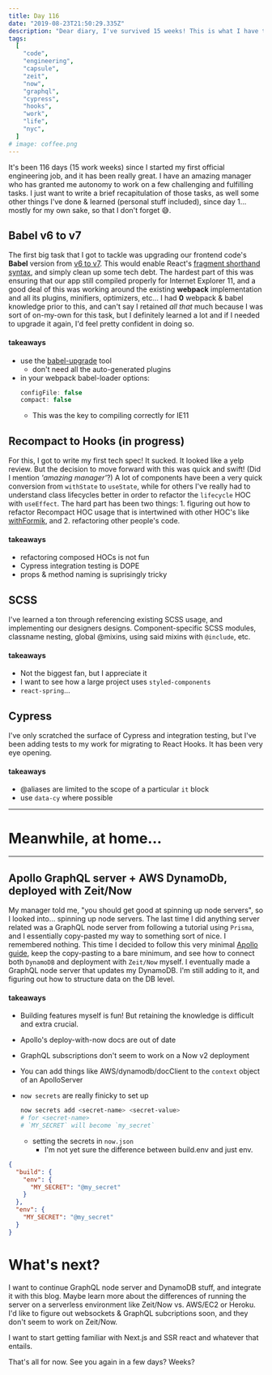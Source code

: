 ```yaml
---
title: Day 116
date: "2019-08-23T21:50:29.335Z"
description: "Dear diary, I've survived 15 weeks! This is what I have to show for it."
tags:
  [
    "code",
    "engineering",
    "capsule",
    "zeit",
    "now",
    "graphql",
    "cypress",
    "hooks",
    "work",
    "life",
    "nyc",
  ]
# image: coffee.png
---
```


It's been 116 days (15 work weeks) since I started my first official engineering job, and it has been really great. I have an amazing manager who has granted me autonomy to work on a few challenging and fulfilling tasks. I just want to write a brief recapitulation of those tasks, as well some other things I've done & learned (personal stuff included), since day 1... mostly for my own sake, so that I don't forget 😅.

## Babel v6 to v7

The first big task that I got to tackle was upgrading our frontend code's **Babel** version from [v6 to v7](https://babeljs.io/docs/en/v7-migration). This would enable React's [fragment shorthand syntax](https://reactjs.org/blog/2017/11/28/react-v16.2.0-fragment-support.html), and simply clean up some tech debt. The hardest part of this was ensuring that our app still compiled properly for Internet Explorer 11, and a good deal of this was working around the existing **webpack** implementation and all its plugins, minifiers, optimizers, etc... I had **0** webpack & babel knowledge prior to this, and can't say I retained _all that_ much because I was sort of on-my-own for this task, but I definitely learned a lot and if I needed to upgrade it again, I'd feel pretty confident in doing so.

#### takeaways

- use the [babel-upgrade](https://github.com/babel/babel-upgrade) tool
  - don't need all the auto-generated plugins
- in your webpack babel-loader options:
  ```js
  configFile: false
  compact: false
  ```
  - This was the key to compiling correctly for IE11

## Recompact to Hooks (in progress)

For this, I got to write my first tech spec! It sucked. It looked like a yelp review. But the decision to move forward with this was quick and swift! (Did I mention _'amazing manager'_?) A lot of components have been a very quick conversion from `withState` to `useState`, while for others I've really had to understand class lifecycles better in order to refactor the `lifecycle` HOC with `useEffect`. The hard part has been two things: 1. figuring out how to refactor Recompact HOC usage that is intertwined with other HOC's like [withFormik](https://jaredpalmer.com/formik/docs/api/withformik), and 2. refactoring other people's code.

#### takeaways

- refactoring composed HOCs is not fun
- Cypress integration testing is DOPE
- props & method naming is suprisingly tricky

## SCSS

I've learned a ton through referencing existing SCSS usage, and implementing our designers designs. Component-specific SCSS modules, classname nesting, global @mixins, using said mixins with `@include`, etc.

#### takeaways

- Not the biggest fan, but I appreciate it
- I want to see how a large project uses `styled-components`
- `react-spring`...

## Cypress

I've only scratched the surface of Cypress and integration testing, but I've been adding tests to my work for migrating to React Hooks. It has been very eye opening.

#### takeaways

- @aliases are limited to the scope of a particular `it` block
- use `data-cy` where possible

---

# Meanwhile, at home...

---

## Apollo GraphQL server + AWS DynamoDb, deployed with Zeit/Now

My manager told me, "you should get good at spinning up node servers", so I looked into... spinning up node servers. The last time I did anything server related was a GraphQL node server from following a tutorial using `Prisma`, and I essentially copy-pasted my way to something sort of nice. I remembered nothing. This time I decided to follow this very minimal [Apollo guide](https://www.apollographql.com/docs/apollo-server/getting-started/), keep the copy-pasting to a bare minimum, and see how to connect both `DynamoDB` and deployment with `Zeit/Now` myself. I eventually made a GraphQL node server that updates my DynamoDB. I'm still adding to it, and figuring out how to structure data on the DB level.

#### takeaways

- Building features myself is fun! But retaining the knowledge is difficult and extra crucial.
- Apollo's deploy-with-now docs are out of date
- GraphQL subscriptions don't seem to work on a Now v2 deployment
- You can add things like AWS/dynamodb/docClient to the `context` object of an ApolloServer
- `now secrets` are really finicky to set up

  ```bash
  now secrets add <secret-name> <secret-value>
  # for <secret-name>
  # `MY_SECRET` will become `my_secret`

  ```

  - setting the secrets in `now.json`
    - I'm not yet sure the difference between build.env and just env.

```json
{
  "build": {
    "env": {
      "MY_SECRET": "@my_secret"
    }
  },
  "env": {
    "MY_SECRET": "@my_secret"
  }
}
```

# What's next?

I want to continue GraphQL node server and DynamoDB stuff, and integrate it with this blog. Maybe learn more about the differences of running the server on a serverless environment like Zeit/Now vs. AWS/EC2 or Heroku. I'd like to figure out websockets & GraphQL subcriptions soon, and they don't seem to work on Zeit/Now.

I want to start getting familiar with Next.js and SSR react and whatever that entails.

That's all for now. See you again in a few days? Weeks?
